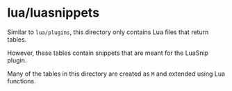 # lua/luasnippets

Similar to `lua/plugins`, this directory only contains Lua files that return tables.

However, these tables contain snippets that are meant for the LuaSnip plugin.

Many of the tables in this directory are created as `M` and extended using Lua functions.

